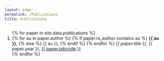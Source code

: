 ```yaml
---
layout: page
permalink: /Publications
title: Publications
---
```


<ol>
  {% for paper in site.data.publications %}
  <li>
    {% for au in paper.author %}
      {% if paper.rs_author contains au %}
        <strong>{{ au }}</strong>,
      {% else %}
        {{ au }},
      {% endif %}
    {% endfor %}
    <em>{{ paper.title }}</em>, {{ paper.year }}, <a href="http://adsabs.harvard.edu/abs/{{ paper.bibcode }}">{{ paper.bibcode }}</a>
  </li>
  {% endfor %}
</ol>

